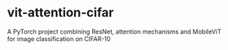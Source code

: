 # vit-attention-cifar
A PyTorch project combining ResNet, attention mechanisms and MobileViT for image classification on CIFAR-10

